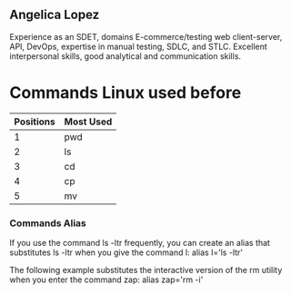 ## Angelica Lopez
Experience as an SDET, domains E-commerce/testing web client-server, API, DevOps, expertise in manual testing, SDLC, and STLC. Excellent interpersonal skills, good analytical and communication skills.


# Commands Linux used before

| Positions | Most Used |
| ----------- | ----------- |
| 1 | pwd  |
| 2 | ls |
| 3 | cd |
| 4 | cp |
| 5 | mv |

### Commands Alias 
If you use the command ls -ltr frequently, you can create an alias that substitutes ls -ltr when you give the command l:
alias l='ls -ltr'

The following example substitutes the interactive version of the rm utility when you enter the command zap:
alias zap='rm -i'
